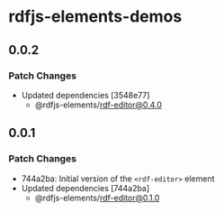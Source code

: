 # rdfjs-elements-demos

## 0.0.2

### Patch Changes

- Updated dependencies [3548e77]
  - @rdfjs-elements/rdf-editor@0.4.0

## 0.0.1

### Patch Changes

- 744a2ba: Initial version of the `<rdf-editor>` element
- Updated dependencies [744a2ba]
  - @rdfjs-elements/rdf-editor@0.1.0

